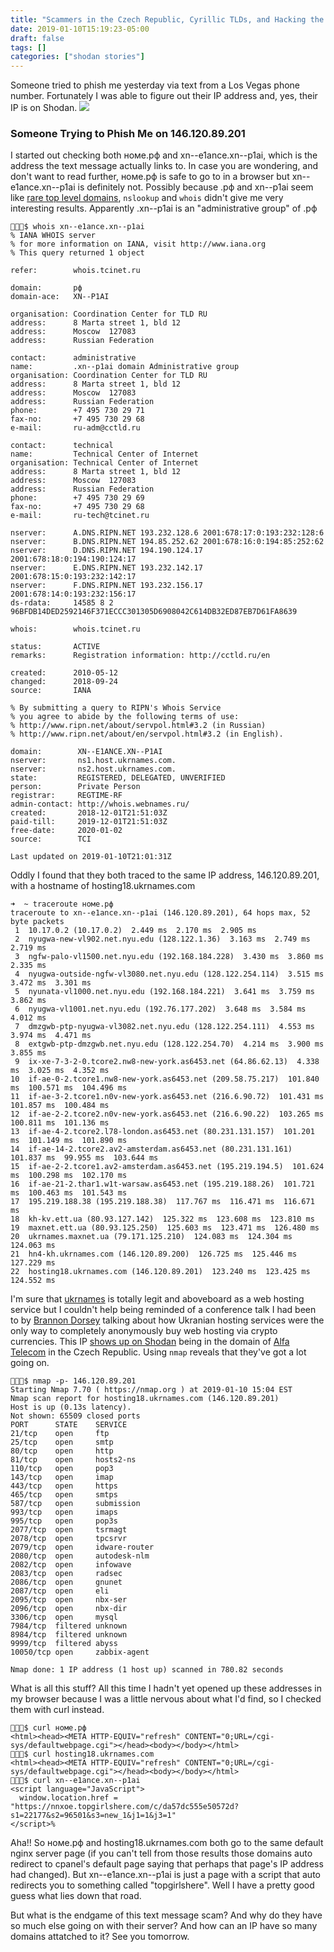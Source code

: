 ```yaml
---
title: "Scammers in the Czech Republic, Cyrillic TLDs, and Hacking the Hackers"
date: 2019-01-10T15:19:23-05:00
draft: false
tags: []
categories: ["shodan stories"]
---
```


Someone tried to phish me yesterday via text from a Los Vegas phone number. Fortunately I was able to figure out their IP address and, yes, their IP is on Shodan.
![](/images/100Days/Day7/Phisher.png)
### Someone Trying to Phish Me on 146.120.89.201

I started out checking both номе.рф and xn--e1ance.xn--p1ai, which is the address the text message actually links to. In case you are wondering, and don't want to read further, номе.рф is safe to go to in a browser but xn--e1ance.xn--p1ai is definitely not. Possibly because .рф and xn--p1ai seem like [rare top level domains](https://cctld.ru/en/), `nslookup` and `whois` didn't give me very interesting results. Apparently .xn--p1ai is an "administrative group" of .рф

```
👻🌵✨$ whois xn--e1ance.xn--p1ai
% IANA WHOIS server
% for more information on IANA, visit http://www.iana.org
% This query returned 1 object

refer:        whois.tcinet.ru

domain:       рф
domain-ace:   XN--P1AI

organisation: Coordination Center for TLD RU
address:      8 Marta street 1, bld 12
address:      Moscow  127083
address:      Russian Federation

contact:      administrative
name:         .xn--p1ai domain Administrative group
organisation: Coordination Center for TLD RU
address:      8 Marta street 1, bld 12
address:      Moscow  127083
address:      Russian Federation
phone:        +7 495 730 29 71
fax-no:       +7 495 730 29 68
e-mail:       ru-adm@cctld.ru

contact:      technical
name:         Technical Center of Internet
organisation: Technical Center of Internet
address:      8 Marta street 1, bld 12
address:      Moscow  127083
address:      Russian Federation
phone:        +7 495 730 29 69
fax-no:       +7 495 730 29 68
e-mail:       ru-tech@tcinet.ru

nserver:      A.DNS.RIPN.NET 193.232.128.6 2001:678:17:0:193:232:128:6
nserver:      B.DNS.RIPN.NET 194.85.252.62 2001:678:16:0:194:85:252:62
nserver:      D.DNS.RIPN.NET 194.190.124.17 2001:678:18:0:194:190:124:17
nserver:      E.DNS.RIPN.NET 193.232.142.17 2001:678:15:0:193:232:142:17
nserver:      F.DNS.RIPN.NET 193.232.156.17 2001:678:14:0:193:232:156:17
ds-rdata:     14585 8 2 96BFDB14DED2592146F371ECCC301305D6908042C614DB32ED87EB7D61FA8639

whois:        whois.tcinet.ru

status:       ACTIVE
remarks:      Registration information: http://cctld.ru/en

created:      2010-05-12
changed:      2018-09-24
source:       IANA

% By submitting a query to RIPN's Whois Service
% you agree to abide by the following terms of use:
% http://www.ripn.net/about/servpol.html#3.2 (in Russian)
% http://www.ripn.net/about/en/servpol.html#3.2 (in English).

domain:        XN--E1ANCE.XN--P1AI
nserver:       ns1.host.ukrnames.com.
nserver:       ns2.host.ukrnames.com.
state:         REGISTERED, DELEGATED, UNVERIFIED
person:        Private Person
registrar:     REGTIME-RF
admin-contact: http://whois.webnames.ru/
created:       2018-12-01T21:51:03Z
paid-till:     2019-12-01T21:51:03Z
free-date:     2020-01-02
source:        TCI

Last updated on 2019-01-10T21:01:31Z

```
Oddly I found that they both traced to the same IP address, 146.120.89.201, with a hostname of hosting18.ukrnames.com

```
➜  ~ traceroute номе.рф
traceroute to xn--e1ance.xn--p1ai (146.120.89.201), 64 hops max, 52 byte packets
 1  10.17.0.2 (10.17.0.2)  2.449 ms  2.170 ms  2.905 ms
 2  nyugwa-new-vl902.net.nyu.edu (128.122.1.36)  3.163 ms  2.749 ms  2.719 ms
 3  ngfw-palo-vl1500.net.nyu.edu (192.168.184.228)  3.430 ms  3.860 ms  2.335 ms
 4  nyugwa-outside-ngfw-vl3080.net.nyu.edu (128.122.254.114)  3.515 ms  3.472 ms  3.301 ms
 5  nyunata-vl1000.net.nyu.edu (192.168.184.221)  3.641 ms  3.759 ms  3.862 ms
 6  nyugwa-vl1001.net.nyu.edu (192.76.177.202)  3.648 ms  3.584 ms  4.012 ms
 7  dmzgwb-ptp-nyugwa-vl3082.net.nyu.edu (128.122.254.111)  4.553 ms  3.974 ms  4.471 ms
 8  extgwb-ptp-dmzgwb.net.nyu.edu (128.122.254.70)  4.214 ms  3.900 ms  3.855 ms
 9  ix-xe-7-3-2-0.tcore2.nw8-new-york.as6453.net (64.86.62.13)  4.338 ms  3.025 ms  4.352 ms
10  if-ae-0-2.tcore1.nw8-new-york.as6453.net (209.58.75.217)  101.840 ms  100.571 ms  104.496 ms
11  if-ae-3-2.tcore1.n0v-new-york.as6453.net (216.6.90.72)  101.431 ms  101.857 ms  100.484 ms
12  if-ae-2-2.tcore2.n0v-new-york.as6453.net (216.6.90.22)  103.265 ms  100.811 ms  101.136 ms
13  if-ae-4-2.tcore2.l78-london.as6453.net (80.231.131.157)  101.201 ms  101.149 ms  101.890 ms
14  if-ae-14-2.tcore2.av2-amsterdam.as6453.net (80.231.131.161)  101.837 ms  99.955 ms  103.644 ms
15  if-ae-2-2.tcore1.av2-amsterdam.as6453.net (195.219.194.5)  101.624 ms  100.298 ms  102.170 ms
16  if-ae-21-2.thar1.w1t-warsaw.as6453.net (195.219.188.26)  101.721 ms  100.463 ms  101.543 ms
17  195.219.188.38 (195.219.188.38)  117.767 ms  116.471 ms  116.671 ms
18  kh-kv.ett.ua (80.93.127.142)  125.322 ms  123.608 ms  123.810 ms
19  maxnet.ett.ua (80.93.125.250)  125.603 ms  123.471 ms  126.480 ms
20  ukrnames.maxnet.ua (79.171.125.210)  124.083 ms  124.304 ms  124.063 ms
21  hn4-kh.ukrnames.com (146.120.89.200)  126.725 ms  125.446 ms  127.229 ms
22  hosting18.ukrnames.com (146.120.89.201)  123.240 ms  123.425 ms  124.552 ms
```
I'm sure that [ukrnames](https://www.ukrnames.com/) is totally legit and aboveboard as a web hosting service but I couldn't help being reminded of a conference talk I had been to by [Brannon Dorsey](https://radicalnetworks.org/archives/2017/participants/brannon-dorsey/) talking about how Ukranian hosting services were the only way to completely anonymously buy web hosting via crypto currencies. This IP [shows up on Shodan](https://www.shodan.io/host/146.120.89.201) being in the domain of [Alfa Telecom](http://alfatelecom.cz/) in the Czech Republic. Using `nmap` reveals that they've got a lot going on.

```
👻🌵✨$ nmap -p- 146.120.89.201
Starting Nmap 7.70 ( https://nmap.org ) at 2019-01-10 15:04 EST
Nmap scan report for hosting18.ukrnames.com (146.120.89.201)
Host is up (0.13s latency).
Not shown: 65509 closed ports
PORT      STATE    SERVICE
21/tcp    open     ftp
25/tcp    open     smtp
80/tcp    open     http
81/tcp    open     hosts2-ns
110/tcp   open     pop3
143/tcp   open     imap
443/tcp   open     https
465/tcp   open     smtps
587/tcp   open     submission
993/tcp   open     imaps
995/tcp   open     pop3s
2077/tcp  open     tsrmagt
2078/tcp  open     tpcsrvr
2079/tcp  open     idware-router
2080/tcp  open     autodesk-nlm
2082/tcp  open     infowave
2083/tcp  open     radsec
2086/tcp  open     gnunet
2087/tcp  open     eli
2095/tcp  open     nbx-ser
2096/tcp  open     nbx-dir
3306/tcp  open     mysql
7984/tcp  filtered unknown
8984/tcp  filtered unknown
9999/tcp  filtered abyss
10050/tcp open     zabbix-agent

Nmap done: 1 IP address (1 host up) scanned in 780.82 seconds
```
What is all this stuff? All this time I hadn't yet opened up these addresses in my browser because I was a little nervous about what I'd find, so I checked them with curl instead.

```
👻🌵✨$ curl номе.рф
<html><head><META HTTP-EQUIV="refresh" CONTENT="0;URL=/cgi-sys/defaultwebpage.cgi"></head><body></body></html>
👻🌵✨$ curl hosting18.ukrnames.com
<html><head><META HTTP-EQUIV="refresh" CONTENT="0;URL=/cgi-sys/defaultwebpage.cgi"></head><body></body></html>
👻🌵✨$ curl xn--e1ance.xn--p1ai
<script language="JavaScript">
  window.location.href = "https://nnxoe.topgirlshere.com/c/da57dc555e50572d?s1=22177&s2=96501&s3=new_1&j1=1&j3=1"
</script>%                                                                    
```
Aha!! So номе.рф and hosting18.ukrnames.com both go to the same default nginx server page (if you can't tell from those results those domains auto redirect to cpanel's default page saying that perhaps that page's IP address had changed). But xn--e1ance.xn--p1ai is just a page with a script that auto redirects you to something called "topgirlshere". Well I have a pretty good guess what lies down that road.

But what is the endgame of this text message scam? And why do they have so much else going on with their server? And how can an IP have so many domains attatched to it? See you tomorrow.
